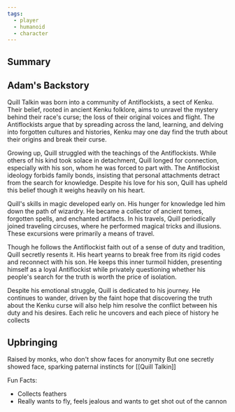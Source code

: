 ```yaml
---
tags:
  - player
  - humanoid
  - character
---
```

## Summary

## Adam's Backstory

Quill Talkin was born into a community of Antiflockists, a sect of Kenku. Their belief, rooted in ancient Kenku folklore, aims to unravel the mystery behind their race's curse; the loss of their original voices and flight. The Antiflockists argue that by spreading across the land, learning, and delving into forgotten cultures and histories, Kenku may one day find the truth about their origins and break their curse.

Growing up, Quill struggled with the teachings of the Antiflockists. While others of his kind took solace in detachment, Quill longed for connection, especially with his son, whom he was forced to part with. The Antiflockist ideology forbids family bonds, insisting that personal attachments detract from the search for knowledge. Despite his love for his son, Quill has upheld this belief though it weighs heavily on his heart.

Quill's skills in magic developed early on. His hunger for knowledge led him down the path of wizardry. He became a collector of ancient tomes, forgotten spells, and enchanted artifacts. In his travels, Quill periodically joined traveling circuses, where he performed magical tricks and illusions. These excursions were primarily a means of travel.

Though he follows the Antiflockist faith out of a sense of duty and tradition, Quill secretly resents it. His heart yearns to break free from its rigid codes and reconnect with his son. He keeps this inner turmoil hidden, presenting himself as a loyal Antiflockist while privately questioning whether his people's search for the truth is worth the price of isolation.

Despite his emotional struggle, Quill is dedicated to his journey. He continues to wander, driven by the faint hope that discovering the truth about the Kenku curse will also help him resolve the conflict between his duty and his desires. Each relic he uncovers and each piece of history he collects

## Upbringing

Raised by monks, who don't show faces for anonymity
But one secretly showed face, sparking paternal instincts for [[Quill Talkin]]

Fun Facts:
- Collects feathers
- Really wants to fly, feels jealous and wants to get shot out of the cannon
